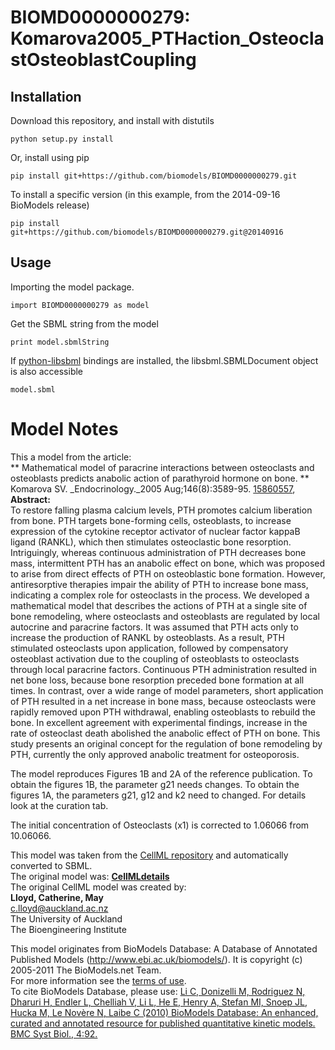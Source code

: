 # BIOMD0000000279: Komarova2005_PTHaction_OsteoclastOsteoblastCoupling

## Installation

Download this repository, and install with distutils

`python setup.py install`

Or, install using pip

`pip install git+https://github.com/biomodels/BIOMD0000000279.git`

To install a specific version (in this example, from the 2014-09-16 BioModels release)

`pip install git+https://github.com/biomodels/BIOMD0000000279.git@20140916`

## Usage

Importing the model package.

`import BIOMD0000000279 as model`

Get the SBML string from the model

`print model.sbmlString`

If [python-libsbml](https://pypi.python.org/pypi/python-libsbml) bindings are
installed, the libsbml.SBMLDocument object is also accessible

`model.sbml`


# Model Notes


This a model from the article:  
** Mathematical model of paracrine interactions between osteoclasts and osteoblasts predicts anabolic action of parathyroid hormone on bone. **   
Komarova SV. _Endocrinology._2005 Aug;146(8):3589-95.
[15860557](http://www.ncbi.nlm.nih.gov/pubmed/15860557),  
**Abstract:**   
To restore falling plasma calcium levels, PTH promotes calcium liberation from
bone. PTH targets bone-forming cells, osteoblasts, to increase expression of
the cytokine receptor activator of nuclear factor kappaB ligand (RANKL), which
then stimulates osteoclastic bone resorption. Intriguingly, whereas continuous
administration of PTH decreases bone mass, intermittent PTH has an anabolic
effect on bone, which was proposed to arise from direct effects of PTH on
osteoblastic bone formation. However, antiresorptive therapies impair the
ability of PTH to increase bone mass, indicating a complex role for
osteoclasts in the process. We developed a mathematical model that describes
the actions of PTH at a single site of bone remodeling, where osteoclasts and
osteoblasts are regulated by local autocrine and paracrine factors. It was
assumed that PTH acts only to increase the production of RANKL by osteoblasts.
As a result, PTH stimulated osteoclasts upon application, followed by
compensatory osteoblast activation due to the coupling of osteoblasts to
osteoclasts through local paracrine factors. Continuous PTH administration
resulted in net bone loss, because bone resorption preceded bone formation at
all times. In contrast, over a wide range of model parameters, short
application of PTH resulted in a net increase in bone mass, because
osteoclasts were rapidly removed upon PTH withdrawal, enabling osteoblasts to
rebuild the bone. In excellent agreement with experimental findings, increase
in the rate of osteoclast death abolished the anabolic effect of PTH on bone.
This study presents an original concept for the regulation of bone remodeling
by PTH, currently the only approved anabolic treatment for osteoporosis.

The model reproduces Figures 1B and 2A of the reference publication. To obtain
the figures 1B, the parameter g21 needs changes. To obtain the figures 1A, the
parameters g21, g12 and k2 need to changed. For details look at the curation
tab.

The initial concentration of Osteoclasts (x1) is corrected to 1.06066 from
10.06066.

This model was taken from the [CellML
repository](http://www.cellml.org/models) and automatically converted to SBML.  
The original model was: [ **CellMLdetails**
](http://www.cellml.org/models/CellMLname)  
The original CellML model was created by:  
**Lloyd, Catherine, May**   
c.lloyd@auckland.ac.nz  
The University of Auckland  
The Bioengineering Institute  

This model originates from BioModels Database: A Database of Annotated
Published Models (http://www.ebi.ac.uk/biomodels/). It is copyright (c)
2005-2011 The BioModels.net Team.  
For more information see the [terms of
use](http://www.ebi.ac.uk/biomodels/legal.html).  
To cite BioModels Database, please use: [Li C, Donizelli M, Rodriguez N,
Dharuri H, Endler L, Chelliah V, Li L, He E, Henry A, Stefan MI, Snoep JL,
Hucka M, Le Novère N, Laibe C (2010) BioModels Database: An enhanced, curated
and annotated resource for published quantitative kinetic models. BMC Syst
Biol., 4:92.](http://www.ncbi.nlm.nih.gov/pubmed/20587024)


